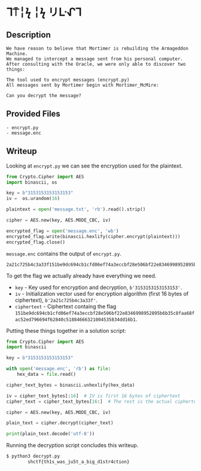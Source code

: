 # ᒣ⍑╎ϟ ╎ϟ リᒷᖋᒣ

## Description
```
We have reason to believe that Mortimer is rebuilding the Armageddon Machine. 
We managed to intercept a message sent from his personal computer. 
After consulting with the Oracle, we were only able to discover two things:

The tool used to encrypt messages (encrypt.py)
All messages sent by Mortimer begin with Mortimer_McMire:

Can you decrypt the message?
```

## Provided Files
```
- encrypt.py
- message.enc
```

## Writeup

Looking at `encrypt.py` we can see the encryption used for the plaintext. <br/>
```py
from Crypto.Cipher import AES
import binascii, os

key = b"3153153153153153"
iv =  os.urandom(16)

plaintext = open('message.txt', 'rb').read().strip()

cipher = AES.new(key, AES.MODE_CBC, iv)

encrypted_flag = open('message.enc', 'wb')
encrypted_flag.write(binascii.hexlify(cipher.encrypt(plaintext)))
encrypted_flag.close()
```

`message.enc` contains the output of `encrypt.py`. <br/>
```
2a21c725b4c3a33f151be9dc694cb1cfd06ef74a3eccbf28e506bf22e8346998952895b6b35c8faa68fac52ed796694f62840c51884666321004535834dd16b1
```

To get the flag we actually already have everything we need. <br/>
- `key` - Key used for encryption and decryption, `b'3153153153153153'`.
- `iv` - Initialization vector used for encryption algorithm (first 16 bytes of ciphertext), `b'2a21c725b4c3a33f'`.
- `ciphertext` - Ciphertext containg the flag `151be9dc694cb1cfd06ef74a3eccbf28e506bf22e8346998952895b6b35c8faa68fac52ed796694f62840c51884666321004535834dd16b1`. 

Putting these things together in a solution script: <br/>
```py
from Crypto.Cipher import AES
import binascii

key = b"3153153153153153"

with open('message.enc', 'rb') as file:
    hex_data = file.read()

cipher_text_bytes = binascii.unhexlify(hex_data)

iv = cipher_text_bytes[:16]  # IV is first 16 bytes of ciphertext
cipher_text = cipher_text_bytes[16:]  # The rest is the actual ciphertext

cipher = AES.new(key, AES.MODE_CBC, iv)

plain_text = cipher.decrypt(cipher_text)

print(plain_text.decode('utf-8'))
```

Running the decryption script concludes this writeup. <br/>
```sh
$ python3 decrypt.py 
        shctf{th1s_was_ju5t_a_big_d1str4ction}
```